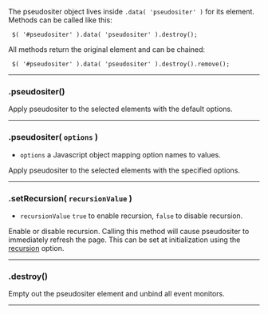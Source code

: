 The pseudositer object lives inside `.data( 'pseudositer' )` for its element.  Methods can be called like this:

     $( '#pseudositer' ).data( 'pseudositer' ).destroy();

All methods return the original element and can be chained:

     $( '#pseudositer' ).data( 'pseudositer' ).destroy().remove();

- - -
### <a name="pseudositer">.pseudositer()</a>

Apply pseudositer to the selected elements with the default options.
- - -
### <a name="pseudositerOptions">.pseudositer( `options` )</a>

* `options` a Javascript object mapping option names to values.

Apply pseudositer to the selected elements with the specified options.
- - -
### <a name="setRecursion">.setRecursion( `recursionValue` )</a>

* `recursionValue` `true` to enable recursion, `false` to disable recursion.

Enable or disable recursion.  Calling this method will cause pseudositer to immediately refresh the page.  This can be set at initialization using the [recursion](Options#wiki-recursion) option.
- - -
### <a name="destroy">.destroy()</a>

Empty out the pseudositer element and unbind all event monitors.
- - -
